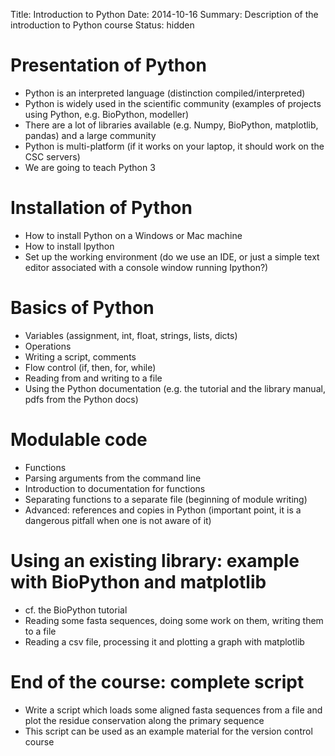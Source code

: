 Title: Introduction to Python
Date: 2014-10-16
Summary: Description of the introduction to Python course
Status: hidden

# Presentation of Python

- Python is an interpreted language (distinction compiled/interpreted)
- Python is widely used in the scientific community (examples of projects using
  Python, e.g. BioPython, modeller)
- There are a lot of libraries available (e.g. Numpy, BioPython, matplotlib,
  pandas) and a large community
- Python is multi-platform (if it works on your laptop, it should work on the
  CSC servers)
- We are going to teach Python 3

# Installation of Python

- How to install Python on a Windows or Mac machine
- How to install Ipython
- Set up the working environment (do we use an IDE, or just a simple text
  editor associated with a console window running Ipython?)

# Basics of Python

- Variables (assignment, int, float, strings, lists, dicts)
- Operations
- Writing a script, comments
- Flow control (if, then, for, while)
- Reading from and writing to a file
- Using the Python documentation (e.g. the tutorial and the library manual,
  pdfs from the Python docs)

# Modulable code

- Functions
- Parsing arguments from the command line
- Introduction to documentation for functions
- Separating functions to a separate file (beginning of module writing)
- Advanced: references and copies in Python (important point, it is a dangerous
  pitfall when one is not aware of it)

# Using an existing library: example with BioPython and matplotlib

- cf. the BioPython tutorial
- Reading some fasta sequences, doing some work on them, writing them to a file
- Reading a csv file, processing it and plotting a graph with matplotlib

# End of the course: complete script

- Write a script which loads some aligned fasta sequences from a file and plot
  the residue conservation along the primary sequence
- This script can be used as an example material for the version control course